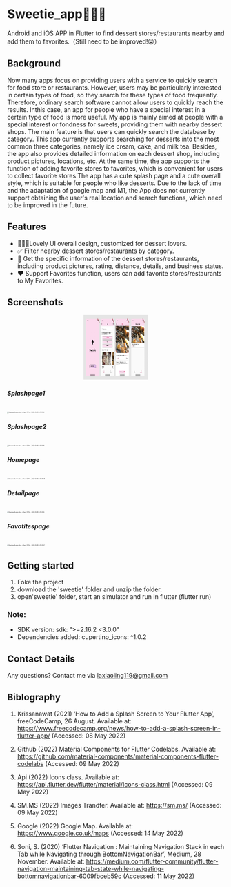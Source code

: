 # Sweetie_app🍦🍰🥤

Android and iOS APP in Flutter to find dessert stores/restaurants nearby and add them to favorites.（Still need to be improved!😝）

## Background

Now many apps focus on providing users with a service to quickly search for food store or restaurants. However, users may be particularly interested in certain types of food, so they search for these types of food frequently. Therefore, ordinary search software cannot allow users to quickly reach the results. Inthis case, an app for people who have a special interest in a certain type of food is more useful. My app is mainly aimed at people with a special interest or fondness for sweets, providing them with nearby dessert shops. The main feature is that users can quickly search the database by category. This app currently supports searching for desserts into the most common three categories, namely ice cream, cake, and milk tea. Besides, the app also provides detailed information on each dessert shop, including product pictures, locations, etc. At the same time, the app supports the function of adding favorite stores to favorites, which is convenient for users to collect favorite stores.The app has a cute splash page and a cute overall style, which is suitable for people who like desserts.
Due to the lack of time and the adaptation of google map and M1, the App does not currently support obtaining the user's real location and search functions, which need to be improved in the future.

## Features

- 🍦🍰🥤Lovely UI overall design, customized for dessert lovers.
- ✅ Filter nearby dessert stores/restaurants by category.
- 📝 Get the specific information of the dessert stores/restaurants, including product pictures, rating, distance, details, and business status.
- ❤️ Support Favorites function, users can add favorite stores/restaurants to My Favorites.

## Screenshots

<div align=center><img width="150" height="150" src="https://github.com/Lalalaconcerto/Sweetie_app/blob/main/images/all.jpeg"/></div>

##### Splashpage1

<img src="/Users/xiaolingla/Desktop/Simulator Screen Shot - iPhone 12 Pro - 2022-05-18 at 10.51.16.png" alt="Simulator Screen Shot - iPhone 12 Pro - 2022-05-18 at 10.51.16" style="zoom:20%;" />

##### Splashpage2

<img src="/Users/xiaolingla/Desktop/Simulator Screen Shot - iPhone 12 Pro - 2022-05-18 at 10.51.18.png" alt="Simulator Screen Shot - iPhone 12 Pro - 2022-05-18 at 10.51.18" style="zoom:20%;" />

##### Homepage

<img src="/Users/xiaolingla/Desktop/Simulator Screen Shot - iPhone 12 Pro - 2022-05-18 at 10.46.48.png" alt="Simulator Screen Shot - iPhone 12 Pro - 2022-05-18 at 10.46.48" style="zoom:20%;" />

##### Detailpage

<img src="/Users/xiaolingla/Desktop/Simulator Screen Shot - iPhone 12 Pro - 2022-05-18 at 10.47.15.png" alt="Simulator Screen Shot - iPhone 12 Pro - 2022-05-18 at 10.47.15" style="zoom:20%;" />

##### Favotitespage

<img src="/Users/xiaolingla/Desktop/Simulator Screen Shot - iPhone 12 Pro - 2022-05-18 at 10.47.27.png" alt="Simulator Screen Shot - iPhone 12 Pro - 2022-05-18 at 10.47.27" style="zoom:20%;" />




## Getting started

1. Foke the project
2. download the 'sweetie' folder and unzip the folder.
3. open'sweetie' folder, start an simulator and run in flutter (flutter run)

### Note:

- SDK version:  sdk: ">=2.16.2 <3.0.0"
- Dependencies added: cupertino_icons: ^1.0.2

##  Contact Details

Any questions? Contact me via laxiaoling119@gmail.com

## Biblography

1. Krissanawat (2021) ‘How to Add a Splash Screen to Your Flutter App’, freeCodeCamp, 26 August. Available at: https://www.freecodecamp.org/news/how-to-add-a-splash-screen-in-flutter-app/ (Accessed: 08 May 2022)

2. Github (2022) Material Components for Flutter Codelabs. Available at: https://github.com/material-components/material-components-flutter-codelabs (Accessed: 09 May 2022) 

3. Api (2022) Icons class. Available at: https://api.flutter.dev/flutter/material/Icons-class.html (Accessed: 09 May 2022)

4. SM.MS (2022) Images Trandfer. Available at: https://sm.ms/ (Accessed: 09 May 2022)

5. Google (2022) Google Map. Available at: https://www.google.co.uk/maps (Accessed: 14 May 2022)

6. Soni, S. (2020) ‘Flutter Navigation : Maintaining Navigation Stack in each Tab while Navigating through BottomNavigationBar’, Medium, 28 November. Available at:  https://medium.com/flutter-community/flutter-navigation-maintaining-tab-state-while-navigating-bottomnavigationbar-6009fbceb59c (Accessed: 11 May 2022)

